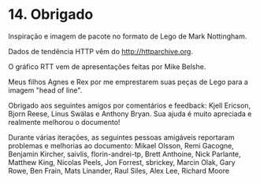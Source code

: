 # 14. Obrigado

Inspiração e imagem de pacote no formato de Lego de Mark Nottingham.

Dados de tendência HTTP vêm do http://httparchive.org.

O gráfico RTT vem de apresentações feitas por Mike Belshe.

Meus filhos Agnes e Rex por me emprestarem suas peças de Lego para a imagem "head of line".

Obrigado aos seguintes amigos por comentários e feedback: Kjell Ericson, Bjorn Reese, Linus Swälas e Anthony Bryan. Sua ajuda é muito apreciada e realmente melhorou o documento!

Durante várias iterações, as seguintes pessoas amigáveis reportaram problemas e melhorias ao documento: Mikael Olsson, Remi Gacogne, Benjamin Kircher, saivlis, florin-andrei-tp, Brett Anthoine, Nick Parlante, Matthew King, Nicolas Peels, Jon Forrest, sbrickey, Marcin Olak, Gary Rowe, Ben Frain, Mats Linander, Raul Siles, Alex Lee, Richard Moore
